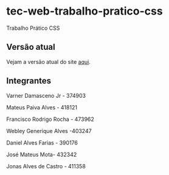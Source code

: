 # tec-web-trabalho-pratico-css
Trabalho Prático CSS

## Versão atual

Vejam a versão atual do site [aqui](https://htmlpreview.github.io/?https://github.com/bot-jonas/tec-web-trabalho-pratico-css/blob/main/index.html).

## Integrantes

Varner Damasceno Jr - 374903

Mateus Paiva Alves - 418121

Francisco Rodrigo Rocha - 473962

Webley Generique Alves -403247

Daniel Alves Farias - 390176

José Mateus Mota- 432342

Jonas Alves de Castro - 411358
